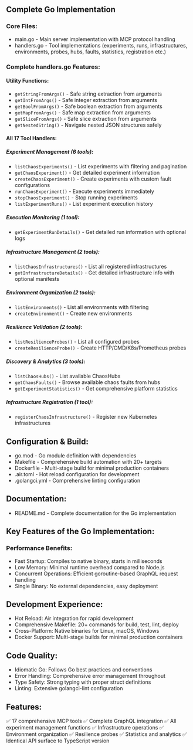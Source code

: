 ## Complete Go Implementation
### Core Files:

- main.go - Main server implementation with MCP protocol handling
- handlers.go - Tool implementations (experiments, runs, infrastructures, environments, probes, hubs, faults, statistics, registration etc.)

### Complete handlers.go Features:

#### Utility Functions:

- `getStringFromArgs()` - Safe string extraction from arguments
- `getIntFromArgs()` - Safe integer extraction from arguments
- `getBoolFromArgs()` - Safe boolean extraction from arguments
- `getMapFromArgs()` - Safe map extraction from arguments
- `getSliceFromArgs()` - Safe slice extraction from arguments
- `getNestedString()` - Navigate nested JSON structures safely

#### All 17 Tool Handlers:

##### Experiment Management (6 tools):

- `listChaosExperiments()` - List experiments with filtering and pagination
- `getChaosExperiment()` - Get detailed experiment information
- `createChaosExperiment()` - Create experiments with custom fault configurations
- `runChaosExperiment()` - Execute experiments immediately
- `stopChaosExperiment()` - Stop running experiments
- `listExperimentRuns()` - List experiment execution history

##### Execution Monitoring (1 tool):

- `getExperimentRunDetails()` - Get detailed run information with optional logs

##### Infrastructure Management (2 tools):

- `listChaosInfrastructures()` - List all registered infrastructures
- `getInfrastructureDetails()` - Get detailed infrastructure info with optional manifests

##### Environment Organization (2 tools):

- `listEnvironments()` - List all environments with filtering
- `createEnvironment()` - Create new environments

##### Resilience Validation (2 tools):

- `listResilienceProbes()` - List all configured probes
- `createResilienceProbe()` - Create HTTP/CMD/K8s/Prometheus probes

##### Discovery & Analytics (3 tools):

- `listChaosHubs()` - List available ChaosHubs
- `getChaosFaults()` - Browse available chaos faults from hubs
- `getExperimentStatistics()` - Get comprehensive platform statistics

##### Infrastructure Registration (1 tool):

- `registerChaosInfrastructure()` - Register new Kubernetes infrastructures


## Configuration & Build:

- go.mod - Go module definition with dependencies
- Makefile - Comprehensive build automation with 20+ targets
- Dockerfile - Multi-stage build for minimal production containers
- .air.toml - Hot reload configuration for development
- .golangci.yml - Comprehensive linting configuration

## Documentation:

- README.md - Complete documentation for the Go implementation

## Key Features of the Go Implementation:
### Performance Benefits:

- Fast Startup: Compiles to native binary, starts in milliseconds
- Low Memory: Minimal runtime overhead compared to Node.js
- Concurrent Operations: Efficient goroutine-based GraphQL request handling
- Single Binary: No external dependencies, easy deployment

## Development Experience:

- Hot Reload: Air integration for rapid development
- Comprehensive Makefile: 20+ commands for build, test, lint, deploy
- Cross-Platform: Native binaries for Linux, macOS, Windows
- Docker Support: Multi-stage builds for minimal production containers

## Code Quality:

- Idiomatic Go: Follows Go best practices and conventions
- Error Handling: Comprehensive error management throughout
- Type Safety: Strong typing with proper struct definitions
- Linting: Extensive golangci-lint configuration

## Features:

✅ 17 comprehensive MCP tools
✅ Complete GraphQL integration
✅ All experiment management functions
✅ Infrastructure operations
✅ Environment organization
✅ Resilience probes
✅ Statistics and analytics
✅ Identical API surface to TypeScript version
